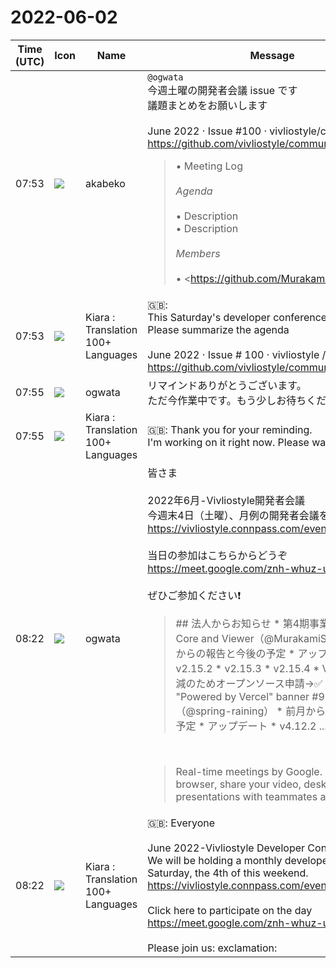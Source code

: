 # 2022-06-02

|Time (UTC)|Icon|Name|Message|
|---|---|---|---|
|07:53|![](https://avatars.slack-edge.com/2019-05-15/624511073651_25909952cd7a069ceed2_72.png)|akabeko|`@ogwata`<br>今週土曜の開発者会議 issue です<br>議題まとめをお願いします<br><br>June 2022 · Issue #100 · vivliostyle/community<br><https://github.com/vivliostyle/community/issues/100><br><blockquote>• Meeting Log<br><br>*Agenda*<br><br>• Description<br>• Description<br><br>*Members*<br><br>• <https://github.com/MurakamiShinyu|@MurakamiShinyu><br>• <https://github.com/ogwata|@ogwata><br>• <https://github.com/spring-raining|@spring-raining><br>• <https://github.com/yamasy1549|@yamasy1549><br>• <https://github.com/takanakahiko|@takanakahiko><br>• <https://github.com/UskeS|@UskeS><br>• <https://github.com/akabekobeko|@akabekobeko> (Scribe)</blockquote>|
|07:53|![](https://avatars.slack-edge.com/2021-08-02/2324149410423_2aa7423c4133ecb9f168_72.png)|Kiara : Translation 100+ Languages|🇬🇧: <br>This Saturday's developer conference issue<br>Please summarize the agenda<br><br>June 2022 · Issue # 100 · vivliostyle / community<br><https://github.com/vivliostyle/community/issues/100>|
|07:55|![](https://avatars.slack-edge.com/2019-11-22/845042642576_070441337abaca9fb7b3_72.png)|ogwata|リマインドありがとうございます。<br>ただ今作業中です。もう少しお待ちください。|
|07:55|![](https://avatars.slack-edge.com/2021-08-02/2324149410423_2aa7423c4133ecb9f168_72.png)|Kiara : Translation 100+ Languages|🇬🇧: Thank you for your reminding.<br>I'm working on it right now. Please wait a little more.|
|08:22|![](https://avatars.slack-edge.com/2019-11-22/845042642576_070441337abaca9fb7b3_72.png)|ogwata|皆さま<br><br>2022年6月-Vivliostyle開発者会議<br>今週末4日（土曜）、月例の開発者会議を開催します。<br><https://vivliostyle.connpass.com/event/250204/><br><br>当日の参加はこちらからどうぞ<br><https://meet.google.com/znh-whuz-uzd><br><br>ぜひご参加ください❗<br><blockquote>## 法人からお知らせ * 第4期事業報告書 ## Core and Viewer（@MurakamiShinyu） * 前月からの報告と今後の予定 * アップデート * v2.15.2 * v2.15.3 * v2.15.4 * Vercelの費用軽減のためオープンソース申請→✅ docs: Add "Powered by Vercel" banner #922 ## CLI（@spring-raining） * 前月からの報告と今後の予定 * アップデート * v4.12.2 ...</blockquote><br><blockquote>Real-time meetings by Google. Using your browser, share your video, desktop, and presentations with teammates and customers.</blockquote>|
|08:22|![](https://avatars.slack-edge.com/2021-08-02/2324149410423_2aa7423c4133ecb9f168_72.png)|Kiara : Translation 100+ Languages|🇬🇧: Everyone<br><br>June 2022-Vivliostyle Developer Conference<br>We will be holding a monthly developer meeting on Saturday, the 4th of this weekend.<br><https://vivliostyle.connpass.com/event/250204/><br><br>Click here to participate on the day<br><https://meet.google.com/znh-whuz-uzd><br><br>Please join us: exclamation:|
